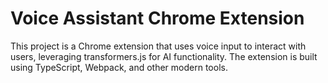 # Voice Assistant Chrome Extension

This project is a Chrome extension that uses voice input to interact with users, leveraging transformers.js for AI functionality. The extension is built using TypeScript, Webpack, and other modern tools.